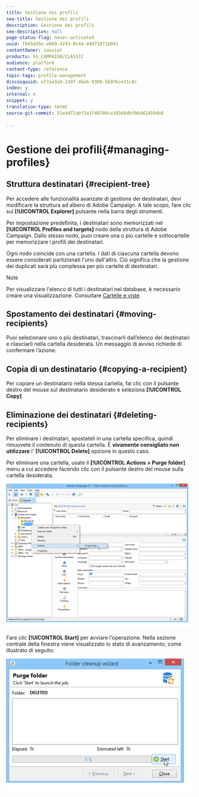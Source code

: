 ```yaml
---
title: Gestione dei profili
seo-title: Gestione dei profili
description: Gestione dei profili
seo-description: null
page-status-flag: never-activated
uuid: f045dd5e-e069-4293-8c44-49d71071b041
contentOwner: sauviat
products: SG_CAMPAIGN/CLASSIC
audience: platform
content-type: reference
topic-tags: profile-management
discoiquuid: ef7aa3a0-249f-46eb-9300-5b97bce31c8c
index: y
internal: n
snippet: y
translation-type: tm+mt
source-git-commit: 51e4d72abf3a1f48700ca38566dbf06dd24594b8

---
```



# Gestione dei profili{#managing-profiles}

## Struttura destinatari {#recipient-tree}

Per accedere alle funzionalità avanzate di gestione dei destinatari, devi modificare la struttura ad albero di Adobe Campaign. A tale scopo, fare clic sul **[!UICONTROL Explorer]** pulsante nella barra degli strumenti.

Per impostazione predefinita, i destinatari sono memorizzati nel **[!UICONTROL Profiles and targets]** nodo della struttura di Adobe Campaign. Dallo stesso nodo, puoi creare una o più cartelle e sottocartelle per memorizzare i profili dei destinatari.

Ogni nodo coincide con una cartella. I dati di ciascuna cartella devono essere considerati partizionati l&#39;uno dall&#39;altro. Ciò significa che la gestione dei duplicati sarà più complessa per più cartelle di destinatari.

>[!NOTE]
>
>Per visualizzare l&#39;elenco di tutti i destinatari nel database, è necessario creare una visualizzazione. Consultare [Cartelle e viste](../../platform/using/access-management.md#folders-and-views).

## Spostamento dei destinatari {#moving-recipients}

Puoi selezionare uno o più destinatari, trascinarli dall’elenco dei destinatari e rilasciarli nella cartella desiderata. Un messaggio di avviso richiede di confermare l’azione.

## Copia di un destinatario {#copying-a-recipient}

Per copiare un destinatario nella stessa cartella, fai clic con il pulsante destro del mouse sul destinatario desiderato e seleziona **[!UICONTROL Copy]**.

## Eliminazione dei destinatari {#deleting-recipients}

Per eliminare i destinatari, spostateli in una cartella specifica, quindi rimuovete il contenuto di questa cartella. È **vivamente consigliato non utilizzare** l&#39; **[!UICONTROL Delete]** opzione in questo caso.

Per eliminare una cartella, usate il **[!UICONTROL Actions > Purge folder]** menu a cui accedere facendo clic con il pulsante destro del mouse sulla cartella desiderata.

![](assets/s_ncs_user_purge_folder.png)

Fare clic **[!UICONTROL Start]** per avviare l&#39;operazione. Nella sezione centrale della finestra viene visualizzato lo stato di avanzamento, come illustrato di seguito:

![](assets/s_ncs_user_purge_folder_start.png)

